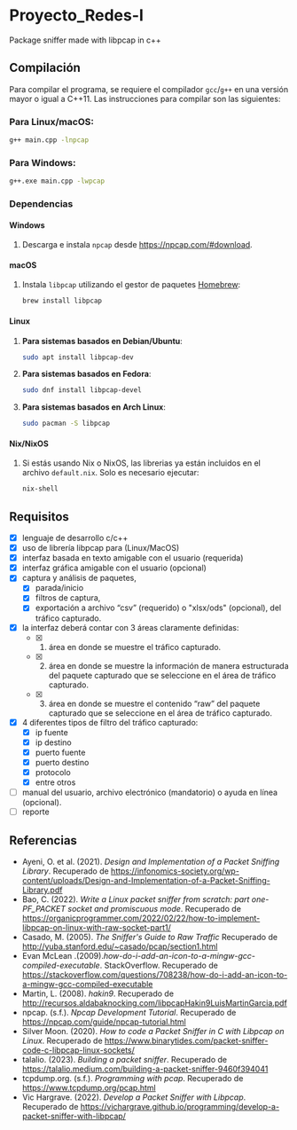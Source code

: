 # Proyecto_Redes-I
Package sniffer made with libpcap in c++

## Compilación

Para compilar el programa, se requiere el compilador `gcc`/`g++` en una versión mayor o igual a C++11. Las instrucciones para compilar son las siguientes:

### Para Linux/macOS:
```bash
g++ main.cpp -lnpcap
```

### Para Windows:
```bash
g++.exe main.cpp -lwpcap
```

### Dependencias

#### Windows
1. Descarga e instala `npcap` desde <https://npcap.com/#download>.

#### macOS
1. Instala `libpcap` utilizando el gestor de paquetes [Homebrew](https://brew.sh/):
    ```bash
    brew install libpcap
    ```

#### Linux
1. **Para sistemas basados en Debian/Ubuntu**:
    ```bash
    sudo apt install libpcap-dev
    ```
2. **Para sistemas basados en Fedora**:
    ```bash
    sudo dnf install libpcap-devel
    ```
3. **Para sistemas basados en Arch Linux**:
    ```bash
    sudo pacman -S libpcap
    ```

#### Nix/NixOS
1. Si estás usando Nix o NixOS, las librerias ya están incluidos en el archivo `default.nix`. Solo es necesario ejecutar:
    ```bash
    nix-shell
    ```

## Requisitos

- [x] lenguaje de desarrollo c/c++
- [x] uso de librería libpcap para (Linux/MacOS)
- [x] interfaz basada en texto amigable con el usuario (requerida)
- [x] interfaz gráfica amigable con el usuario (opcional)
- [x] captura y análisis de paquetes,
    - [x] parada/inicio
    - [x] filtros de captura,
    - [x] exportación a archivo “csv” (requerido) o "xlsx/ods" (opcional), del tráfico capturado.
- [x] la interfaz deberá contar con 3 áreas claramente definidas:
    - [x] 1. área en donde se muestre el tráfico capturado.
    - [x] 2. área en donde se muestre la información de manera estructurada del paquete capturado que se seleccione en el área de tráfico capturado.
    - [x] 3. área en donde se muestre el contenido “raw” del paquete capturado que se seleccione en el área de tráfico capturado.
- [x] 4 diferentes tipos de filtro del tráfico capturado: 
    - [x] ip fuente
    - [x] ip destino
    - [x] puerto fuente
    - [x] puerto destino
    - [x] protocolo
    - [x] entre otros
- [ ] manual del usuario, archivo electrónico (mandatorio) o ayuda en línea (opcional).
- [ ] reporte 

## Referencias

- Ayeni, O. et al. (2021). *Design and Implementation of a Packet Sniffing Library*. Recuperado de <https://infonomics-society.org/wp-content/uploads/Design-and-Implementation-of-a-Packet-Sniffing-Library.pdf>
- Bao, C. (2022). *Write a Linux packet sniffer from scratch: part one- PF_PACKET socket and promiscuous mode*. Recuperado de <https://organicprogrammer.com/2022/02/22/how-to-implement-libpcap-on-linux-with-raw-socket-part1/>
- Casado, M. (2005). *The Sniffer's Guide to Raw Traffic* Recuperado de <http://yuba.stanford.edu/~casado/pcap/section1.html>
- Evan McLean .(2009).*how-do-i-add-an-icon-to-a-mingw-gcc-compiled-executable*. StackOverflow. Recuperado de <https://stackoverflow.com/questions/708238/how-do-i-add-an-icon-to-a-mingw-gcc-compiled-executable>
- Martin, L. (2008). *hakin9*. Recuperado de <http://recursos.aldabaknocking.com/libpcapHakin9LuisMartinGarcia.pdf>
- npcap. (s.f.). *Npcap Development Tutorial*. Recuperado de <https://npcap.com/guide/npcap-tutorial.html>
- Silver Moon. (2020). *How to code a Packet Sniffer in C with Libpcap on Linux*. Recuperado de <https://www.binarytides.com/packet-sniffer-code-c-libpcap-linux-sockets/>
- talalio. (2023). *Building a packet sniffer*. Recuperado de <https://talalio.medium.com/building-a-packet-sniffer-9460f394041>
- tcpdump.org. (s.f.). *Programming with pcap*. Recuperado de <https://www.tcpdump.org/pcap.html>
- Vic Hargrave. (2022). *Develop a Packet Sniffer with Libpcap*. Recuperado de <https://vichargrave.github.io/programming/develop-a-packet-sniffer-with-libpcap/>
